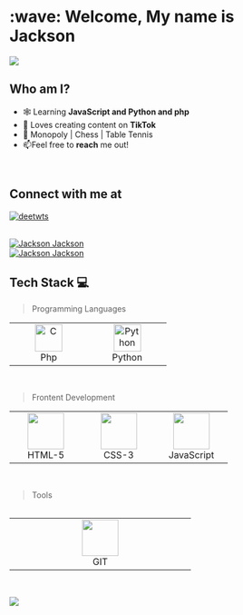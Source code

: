 <h1 align="left" id="dhrumishah-title">:wave: Welcome, My name is Jackson</h1>

<img src="http://kodedjackson.com/wp-content/uploads/2022/08/kodedjackson.png">

<br>
<div align="left">

<h2> Who am I? </h2>
	
- 🕸️ Learning **JavaScript and Python and php**
- 📔 Loves creating content on **TikTok**
- 🎾 Monopoly | Chess | Table Tennis
- :mailbox:Feel free to **reach** me out!

<br>

<h2>Connect with me at </h2>
	
<p align="left"> <a href="https://twitter.com/intent/follow?screen_name=kodedjackson" target="blank"><img src="https://img.shields.io/twitter/follow/kodedjackson?logo=twitter&style=for-the-badge" alt="deetwts"/></a></p>
	
<br>

<a href="#">
  <img src="https://github-readme-stats.vercel.app/api?username=kodedjackson&show_icons=true&theme=react&count_private=true&include_all_commits=true" alt="Jackson Jackson" />
</a>

<br>
	

<a href="#">
  <img src="https://github-readme-stats.vercel.app/api/top-langs?username=kodedjackson&show_icons=true&locale=en&layout=compact&theme=onedark" alt="Jackson Jackson" />
</a>
	
<br>

## Tech Stack :computer:
  
>Programming Languages
  
 <table>
	 <tbody>
  <tr>
   <td align="Center" width="25%"> 
      <a href="#" >
        <img src="https://www.php.net/images/logos/new-php-logo.svg" width="48" height="48" alt="C" />
      </a>
      <br>Php
    </td>
    <td align="Center" color="white" width="25%">
      <a href="#">
        <img src="https://upload.wikimedia.org/wikipedia/commons/thumb/c/c3/Python-logo-notext.svg/1200px-Python-logo-notext.svg.png" width="48" height="48" alt="Python" />
      </a>
      <br>Python
    </td>
   </tr>
</tbody>
  </table>
	
<br>
	
>Frontent Development
   <table>
   <tbody>
	  <tr>
		  
 <td align="Center" width="25%">   
        <a href="#" >
        <img height="64px" width="64px" src="https://cdn.svgporn.com/logos/html-5.svg">
      </a>
      <br>HTML-5
  </td>
	 
	 
 <td align="Center" width="25%">   
        <a href="#dhrumi-tech" >
       <img height="64px" width="64px" src="https://cdn.svgporn.com/logos/css-3.svg">
      </a>
      <br>CSS-3
  </td>
	 
	 
<td align="Center" width="25%">   
        <a href="#" >
        <img height="64px" width="64px" src="https://cdn.svgporn.com/logos/javascript.svg">
      </a>
      <br>JavaScript
</td>
</tr>
</tbody>
<table>
	<br>	  
	
	
>Tools
	
<table>
   <tbody>
	 <tr>
		  
<td align="Center" width="25%">   
        <a href="#" >
        <img height="64px" width="64px" src="https://upload.wikimedia.org/wikipedia/commons/thumb/3/3f/Git_icon.svg/1200px-Git_icon.svg.png">
      </a>
      <br>GIT
  </td>
</tr>
</tbody>
  </table>
	
<br>

![](https://komarev.com/ghpvc/?username=kodedjackson)
<!-- Read me file inspired by https://github.com/dhrumishah#DhrumiShah_stats>
